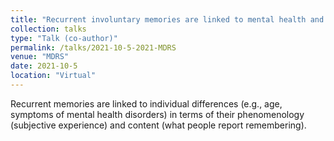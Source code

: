 ```yaml
---
title: "Recurrent involuntary memories are linked to mental health and modulated by age: Insights from computational text analysis"
collection: talks
type: "Talk (co-author)"
permalink: /talks/2021-10-5-2021-MDRS
venue: "MDRS"
date: 2021-10-5
location: "Virtual"
---
```


Recurrent memories are linked to individual differences (e.g., age, symptoms of mental health disorders) in terms of their phenomenology (subjective experience) and content (what people report remembering). 
